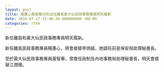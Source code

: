 ```yaml
---
layout: post
title: 楊蕙心黃智華分別出任離島黃大仙民政事務專員明天履新
date: 2020-07-17 15:40:39.000000000 +08:00
categories: rthk
---
```


新任離島和黃大仙民政事務專員明天履新。

新任離島民政事務專員楊蕙心，將會接替李炳威，她調任前是保安局助理秘書長。

至於黃大仙民政事務專員黃智華，曾擔任政制及內地事務局助理秘書長，明天會接替江潤珊。

